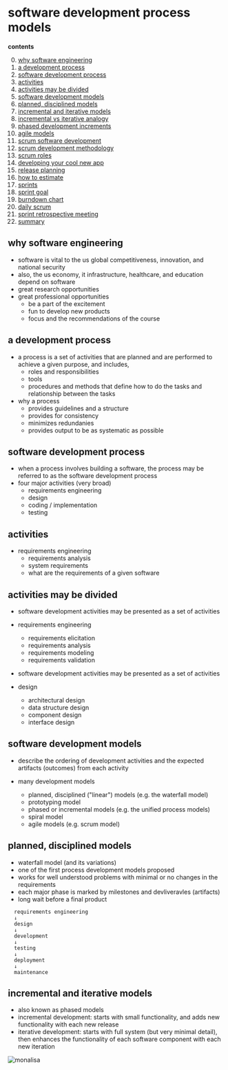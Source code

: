 # software development process models

**contents**

0.  [why software engineering](#why-software-engineering)
1.  [a development process](#a-development-process)
2.  [software development process](#software-development-process)
3.  [activities](#activities)
4.  [activities may be divided](#activities-may-be-divided)
5.  [software development models](#software-development-models)
6.  [planned, disciplined models](#planned-disciplined-models)
7.  [incremental and iterative models](#incremental-and-iterative-models)
8.  [incremental vs iterative analogy](#incremental-vs-iterative-analogy)
9.  [phased development increments](#phased-development-increments)
10. [agile models](#agile-models)
11. [scrum software development](#scrum-software-development)
12. [scrum development methodology](#scrum-development-methodology)
13. [scrum roles](#scrum-roles)
14. [developing your cool new app](#developing-your-cool-new-app)
15. [release planning](#release-planning)
16. [how to estimate](#how-to-estimate)
17. [sprints](#sprints)
18. [sprint goal](#sprint-goal)
19. [burndown chart](#burndown-chart)
20. [daily scrum](#daily-scrum)
21. [sprint retrospective meeting](#sprint-retrospective-meeting)
22. [summary](#summary)

## why software engineering

-  software is vital to the us global competitiveness, innovation, and national security
-  also, the us economy, it infrastructure, healthcare, and education depend on software
-  great research opportunities
-  great professional opportunities
    -  be a part of the excitement
    -  fun to develop new products
    -  focus and the recommendations of the course

## a development process

-  a process is a set of activities that are planned and are performed to achieve a given purpose, and includes,
    -  roles and responsibilities
    -  tools
    -  procedures and methods that define how to do the tasks and relationship between the tasks
-  why a process
    -  provides guidelines and a structure
    -  provides for consistency
    -  minimizes redundanies
    -  provides output to be as systematic as possible

## software development process

-  when a process involves building a software, the process may be referred to as the software development process
-  four major activities (very broad)
    -  requirements engineering
    -  design
    -  coding / implementation
    -  testing

## activities

-  requirements engineering
    -  requirements analysis
    -  system requirements
    -  what are the requirements of a given software

## activities may be divided

-  software development activities may be presented as a set of activities
-  requirements engineering
    -  requirements elicitation
    -  requirements analysis
    -  requirements modeling
    -  requirements validation

-  software development activities may be presented as a set of activities 
-  design
    -  architectural design
    -  data structure design
    -  component design
    -  interface design

## software development models

-  describe the ordering of development activities and the expected artifacts (outcomes) from each activity

-  many development models
    -  planned, disciplined ("linear") models (e.g. the waterfall model)
    -  prototyping model
    -  phased or incremental models (e.g. the unified process models)
    -  spiral model
    -  agile models (e.g. scrum model)

## planned, disciplined models

-  waterfall model (and its variations)
-  one of the first process development models proposed
-  works for well understood problems with minimal or no changes in the requirements
-  each major phase is marked by milestones and devliveravles (artifacts)
-  long wait before a final product

```
  requirements engineering
  ↓
  design
  ↓
  development
  ↓
  testing
  ↓
  deployment
  ↓
  maintenance
```

## incremental and iterative models

-  also known as phased models
-  incremental development:  starts with small functionality, and adds new functionality with each new release
-  iterative development:  starts with full system (but very minimal detail), then enhances the functionality of each software component with each new iteration

![monalisa](https://user-images.githubusercontent.com/65584733/220461187-95ab9542-8810-456e-91d3-3fda2ee5a2e5.jpg)

















































